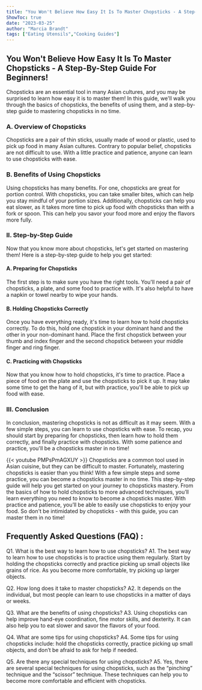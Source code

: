 ```yaml
---
title: "You Won't Believe How Easy It Is To Master Chopsticks - A Step-By-Step Guide For Beginners!"
ShowToc: true 
date: "2023-03-25"
author: "Marcia Brandt" 
tags: ["Eating Utensils","Cooking Guides"]
---
```

## You Won't Believe How Easy It Is To Master Chopsticks - A Step-By-Step Guide For Beginners!

Chopsticks are an essential tool in many Asian cultures, and you may be surprised to learn how easy it is to master them! In this guide, we'll walk you through the basics of chopsticks, the benefits of using them, and a step-by-step guide to mastering chopsticks in no time.

### A. Overview of Chopsticks

Chopsticks are a pair of thin sticks, usually made of wood or plastic, used to pick up food in many Asian cultures. Contrary to popular belief, chopsticks are not difficult to use. With a little practice and patience, anyone can learn to use chopsticks with ease.

### B. Benefits of Using Chopsticks

Using chopsticks has many benefits. For one, chopsticks are great for portion control. With chopsticks, you can take smaller bites, which can help you stay mindful of your portion sizes. Additionally, chopsticks can help you eat slower, as it takes more time to pick up food with chopsticks than with a fork or spoon. This can help you savor your food more and enjoy the flavors more fully.

### II. Step-by-Step Guide

Now that you know more about chopsticks, let's get started on mastering them! Here is a step-by-step guide to help you get started:

#### A. Preparing for Chopsticks

The first step is to make sure you have the right tools. You'll need a pair of chopsticks, a plate, and some food to practice with. It's also helpful to have a napkin or towel nearby to wipe your hands.

#### B. Holding Chopsticks Correctly

Once you have everything ready, it's time to learn how to hold chopsticks correctly. To do this, hold one chopstick in your dominant hand and the other in your non-dominant hand. Place the first chopstick between your thumb and index finger and the second chopstick between your middle finger and ring finger.

#### C. Practicing with Chopsticks

Now that you know how to hold chopsticks, it's time to practice. Place a piece of food on the plate and use the chopsticks to pick it up. It may take some time to get the hang of it, but with practice, you'll be able to pick up food with ease.

### III. Conclusion

In conclusion, mastering chopsticks is not as difficult as it may seem. With a few simple steps, you can learn to use chopsticks with ease. To recap, you should start by preparing for chopsticks, then learn how to hold them correctly, and finally practice with chopsticks. With some patience and practice, you'll be a chopsticks master in no time!

{{< youtube PMPsPmAGXUY >}} 
Chopsticks are a common tool used in Asian cuisine, but they can be difficult to master. Fortunately, mastering chopsticks is easier than you think! With a few simple steps and some practice, you can become a chopsticks master in no time. This step-by-step guide will help you get started on your journey to chopsticks mastery. From the basics of how to hold chopsticks to more advanced techniques, you’ll learn everything you need to know to become a chopsticks master. With practice and patience, you’ll be able to easily use chopsticks to enjoy your food. So don't be intimidated by chopsticks - with this guide, you can master them in no time!

## Frequently Asked Questions (FAQ) :
Q1. What is the best way to learn how to use chopsticks?
A1. The best way to learn how to use chopsticks is to practice using them regularly. Start by holding the chopsticks correctly and practice picking up small objects like grains of rice. As you become more comfortable, try picking up larger objects.

Q2. How long does it take to master chopsticks?
A2. It depends on the individual, but most people can learn to use chopsticks in a matter of days or weeks.

Q3. What are the benefits of using chopsticks?
A3. Using chopsticks can help improve hand-eye coordination, fine motor skills, and dexterity. It can also help you to eat slower and savor the flavors of your food.

Q4. What are some tips for using chopsticks?
A4. Some tips for using chopsticks include: hold the chopsticks correctly, practice picking up small objects, and don’t be afraid to ask for help if needed.

Q5. Are there any special techniques for using chopsticks?
A5. Yes, there are several special techniques for using chopsticks, such as the “pinching” technique and the “scissor” technique. These techniques can help you to become more comfortable and efficient with chopsticks.


